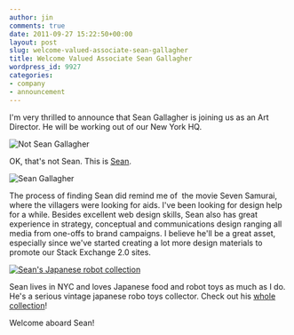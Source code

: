 ```yaml
---
author: jin
comments: true
date: 2011-09-27 15:22:50+00:00
layout: post
slug: welcome-valued-associate-sean-gallagher
title: Welcome Valued Associate Sean Gallagher
wordpress_id: 9927
categories:
- company
- announcement
---
```


I'm very thrilled to announce that Sean Gallagher is joining us as an Art Director. He will be working out of our New York HQ.

![Not Sean Gallagher](http://blog.stackoverflow.com/wp-content/uploads/seven-samurai-300x225.jpg)

OK, that's not Sean. This is [Sean](http://dluxstudios.com/11/).

![Sean Gallagher](http://blog.stackoverflow.com/wp-content/uploads/Photo-on-2011-09-13-at-22.32-2-300x225.jpg)

The process of finding Sean did remind me of  the movie Seven Samurai, where the villagers were looking for aids. I've been looking for design help for a while. Besides excellent web design skills, Sean also has great experience in strategy, conceptual and communications design ranging all media from one-offs to brand campaigns. I believe he'll be a great asset, especially since we've started creating a lot more design materials to promote our Stack Exchange 2.0 sites.

[![Sean's Japanese robot collection](http://blog.stackoverflow.com/wp-content/uploads/sean-toys-300x224.jpg)](http://blog.stackoverflow.com/2011/09/welcome-valued-associate-sean-gallagher/sean-toys/)

Sean lives in NYC and loves Japanese food and robot toys as much as I do. He's a serious vintage japanese robo toys collector. Check out his [whole collection](http://www.toybotstudios.com/2011/08/wondrous-vintage-collection-of-diceone.html)!

Welcome aboard Sean!



